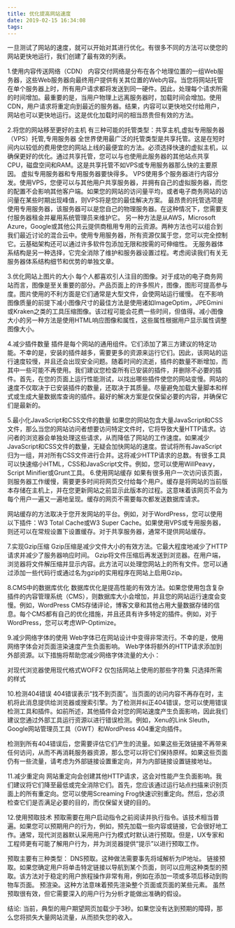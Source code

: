 ```yaml
---
title: 优化提高网站速度
date: 2019-02-15 16:34:08
tags:
---
```


一旦测试了网站的速度，就可以开始对其进行优化。有很多不同的方法可以使您的网站更快地运行，我们创建了最有效的列表。

1.使用内容传送网络（CDN）
内容交付网络是分布在各个地理位置的一组Web服务器，这些Web服务器向最终用户提供有关其位置的Web内容。当您将网站托管在单个服务器上时，所有用户请求都将发送到同一硬件。因此，处理每个请求所需的时间增加。最重要的是，当用户物理上远离服务器时，加载时间会增加。使用CDN，用户请求将重定向到最近的服务器。结果，内容可以更快地交付给用户，网站也可以更快地运行。这是优化加载时间的相当昂贵但有效的方法。

2.将您的网站移至更好的主机
有三种可能的托管类型：共享主机,虚拟专用服务器（VPS）托管,专用服务器
全世界使用最广泛的托管类型是共享托管。这是在短时间内以较低的费用使您的网站上线的最便宜的方法。必须选择快速的虚拟主机，以确保更好的优化。通过共享托管，您可以与也使用此服务器的其他站点共享CPU，磁盘空间和RAM。这是共享托管不如VPS或专用服务器那么快的主要原因。
虚拟专用服务器和专用服务器要快得多。 VPS使用多个服务器进行内容分发。使用VPS，您便可以与其他用户共享服务器，并拥有自己的虚拟服务器，而您的配置不会影响其他客户端。如果您的网站的访问量平均，或者电子商务网站的访问量在某些时期出现峰值，则VPS将是您的最佳解决方案。
最昂贵的托管选项是使用专用服务器，该服务器可以是您自己的物理服务器。在这种情况下，您需要支付服务器租金并雇用系统管理员来维护它。
另一种方法是从AWS，Microsoft Azure，Google或其他公共云提供商租用专用的云资源。两种方法也可以组合到我们最近讨论的混合云中。使用专用服务器，所有资源仅属于您，您可以完全控制它。云基础架构还可以通过许多软件包添加无限和按需的可伸缩性。
无服务器体系结构是另一种选择，它完全消除了维护和服务器设置过程。考虑阅读我们有关无服务器体系结构细节和优势的单独文章。

3.优化网站上图片的大小
每个人都喜欢引人注目的图像。对于成功的电子商务网站而言，图像是至关重要的部分。产品页面上的许多照片，图像，图形可提高参与度。图片使用的不利方面是它们通常是大型文件，会使网站运行缓慢。
在不影响图像质量的前提下减小图像尺寸的最佳方法是使用诸如ImageOptim，JPEGmini或Kraken之类的工具压缩图像。该过程可能会花费一些时间，但值得。减小图像大小的另一种方法是使用HTML响应图像<secret>和<size>属性，这些属性根据用户显示属性调整图像大小。

4.减少插件数量
插件是每个网站的通用组件。它们添加了第三方建议的特定功能。不幸的是，安装的插件越多，需要更多的资源来运行它们。因此，该网站的运行速度较慢，并且还会出现安全问题。随着时间的流逝，插件的数量不断增加，而其中一些可能不再使用。我们建议您检查所有已安装的插件，并删除不必要的插件。首先，在您的页面上运行性能测试，以找出哪些插件使您的网站变慢。网站的速度不仅取决于已安装插件的数量，还取决于其质量。尽量避免加载大量脚本和样式或生成大量数据库查询的插件。最好的解决方案是仅保留必要的内容，并确保它们是最新的。

5.最小化JavaScript和CSS文件的数量
如果您的网站包含大量JavaScript和CSS文件，那么当您的网站访问者想要访问特定文件时，它将导致大量HTTP请求。访问者的浏览器会单独处理这些请求，从而降低了网站的工作速度。如果减少JavaScript和CSS文件的数量，无疑会加快网站的速度。尝试将所有JavaScript归为一组，并对所有CSS文件进行合并。这将减少HTTP请求的总数。有很多工具可以快速缩小HTML，CSS和JavaScript文件。例如，您可以使用WillPeavy，Script Minifier或Grunt工具。
6.使用网站缓存
如果有很多用户一次访问该页面，则服务器工作缓慢，需要更多时间将网页交付给每个用户。缓存是将网站的当前版本存储在主机上，并在您更新网站之前显示此版本的过程。这意味着该网页不会为每个用户一遍又一遍地呈现。缓存的网页不需要每次都发送数据库请求。

网站缓存的方法取决于您开发网站的平台。例如，对于WordPress，您可以使用以下插件：W3 Total Cache或W3 Super Cache。如果使用VPS或专用服务器，则还可以在常规设置下设置缓存。对于共享服务器，通常不提供网站缓存。

7.实现Gzip压缩
Gzip压缩是减少文件大小的有效方法。它最大程度地减少了HTTP请求并减少了服务器响应时间。 Gzip将文件压缩后再发送到浏览器。在用户端，浏览器将文件解压缩并显示内容。此方法可以处理您网站上的所有文件。您可以通过添加一些代码行或通过名为gzip的实用程序在网站上启用Gzip。

   
8.CMS中的数据库优化
数据库优化是提高性能的有效方法。如果您使用包含复杂插件的内容管理系统（CMS），则数据库大小会增加，并且您的网站运行速度会变慢。例如，WordPress CMS存储评论，博客文章和其他占用大量数据存储的信息。每个CMS都有自己的优化措施，并且还具有许多特定的插件。例如，对于WordPress，您可以考虑WP-Optimize。

9.减少网络字体的使用
Web字体已在网站设计中变得非常流行。不幸的是，使用网络字体会对页面渲染速度产生负面影响。 Web字体将额外的HTTP请求添加到外部资源。以下措施将帮助您减少网络字体流量的大小：

对现代浏览器使用现代格式WOFF2
仅包括网站上使用的那些字符集
只选择所需的样式

10.检测404错误
404错误表示“找不到页面”。当页面的访问内容不再存在时，主机将此消息提供给浏览器或搜索引擎。为了检测并纠正404错误，您可以使用错误检测工具和插件。如前所述，其他插件会对您的网站速度产生负面影响，因此我们建议您通过外部工具运行资源以进行错误检测。例如，Xenu的Link Sleuth，Google网站管理员工具（GWT）和WordPress 404重定向插件。

检测到所有404错误后，您需要评估它们产生的流量。如果这些无效链接不再带来任何访问，从而不再消耗服务器资源，那么您可以将它们保持原样。如果这些页面仍有一些流量，请考虑为外部链接设置重定向，并为内部链接设置链接地址。

11.减少重定向
网站重定向会创建其他HTTP请求，这会对性能产生负面影响。我们建议将它们降至最低或完全消除它们。首先，您应该通过运行站点扫描来识别页面上的所有重定向。您可以使用Screaming Frog快速识别重定向。然后，您必须检查它们是否满足必要的目的，而仅保留关键的目的。

12.使用预取技术
预取需要在用户启动指令之前阅读并执行指令。该技术相当普遍。如果您可以预期用户的行为，例如，预先加载一些内容或链接，它会很好地工作。通常，现代浏览器默认采用用户行为模式时默认进行预取。但是，UX专家和工程师更有可能了解用户行为，并为浏览器提供“提示”以进行预取工作。

预取主要有三种类型：
DNS预取。这种做法需要事先将域解析为IP地址。
链接预取。如果您确定用户将单击特定链接以导航到某个页面，则可以应用这种类型的预取。该方法对于稳定的用户旅程操作非常有用，例如在添加一项或多项后移动到购物车页面。
预渲染。这种方法意味着预先渲染整个页面或页面的某些元素。
虽然预取很有效，但它需要深入的用户行为分析才能做出准确的假设。

结论:
当前，典型的用户期望网页加载少于3秒。如果您没有达到预期的障碍，那么您将损失大量网站流量，从而损失您的收入。

